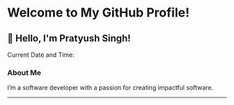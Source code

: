# Welcome to My GitHub Profile!

<h2>👋 Hello, I'm Pratyush Singh!</h2>

<p>Current Date and Time:</p>
<p id="datetime"></p>



### About Me
I’m a software developer with a passion for creating impactful software. 

---


